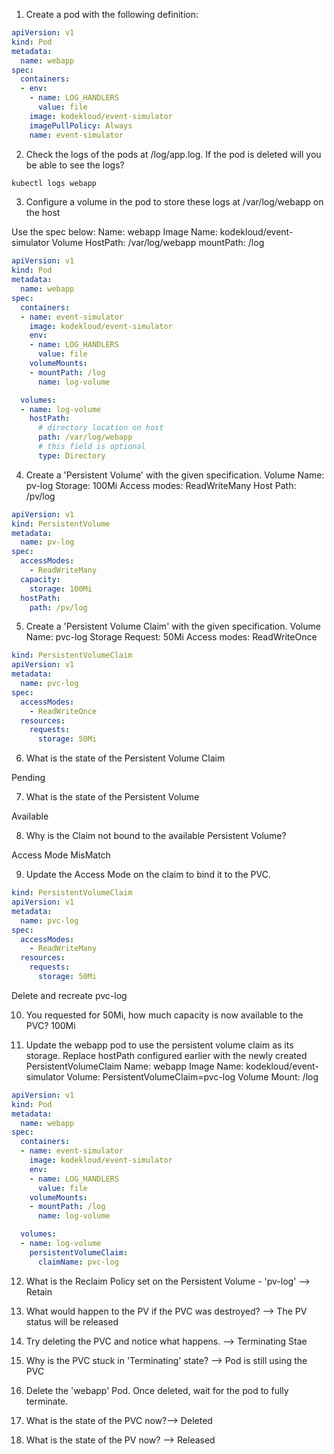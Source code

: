 1. Create a pod with the following definition:


```yaml
apiVersion: v1
kind: Pod
metadata: 
  name: webapp
spec:
  containers:
  - env:
    - name: LOG_HANDLERS
      value: file
    image: kodekloud/event-simulator
    imagePullPolicy: Always
    name: event-simulator
```

2. Check the logs of the pods at /log/app.log. If the pod is deleted will you be able to see the logs?



```bash
kubectl logs webapp
```




3. Configure a volume in the pod to store these logs at /var/log/webapp on the host

Use the spec below:
Name: webapp
Image Name: kodekloud/event-simulator
Volume HostPath: /var/log/webapp
mountPath: /log

```yaml
apiVersion: v1
kind: Pod
metadata:
  name: webapp
spec:
  containers:
  - name: event-simulator
    image: kodekloud/event-simulator
    env:
    - name: LOG_HANDLERS
      value: file
    volumeMounts:
    - mountPath: /log
      name: log-volume

  volumes:
  - name: log-volume
    hostPath:
      # directory location on host
      path: /var/log/webapp
      # this field is optional
      type: Directory
```


4. Create a 'Persistent Volume' with the given specification.
Volume Name: pv-log
Storage: 100Mi
Access modes: ReadWriteMany
Host Path: /pv/log

```yaml
apiVersion: v1
kind: PersistentVolume
metadata:
  name: pv-log
spec:
  accessModes:
    - ReadWriteMany
  capacity:
    storage: 100Mi
  hostPath:
    path: /pv/log
```


5. Create a 'Persistent Volume Claim' with the given specification.
Volume Name: pvc-log
Storage Request: 50Mi
Access modes: ReadWriteOnce

```yaml
kind: PersistentVolumeClaim
apiVersion: v1
metadata:
  name: pvc-log
spec:
  accessModes:
    - ReadWriteOnce
  resources:
    requests:
      storage: 50Mi
```


6. What is the state of the Persistent Volume Claim

Pending

7. What is the state of the Persistent Volume

Available

8. Why is the Claim not bound to the available Persistent Volume?

Access Mode MisMatch

9. Update the Access Mode on the claim to bind it to the PVC.

```yaml
kind: PersistentVolumeClaim
apiVersion: v1
metadata:
  name: pvc-log
spec:
  accessModes:
    - ReadWriteMany
  resources:
    requests:
      storage: 50Mi
```
Delete and recreate pvc-log

10. You requested for 50Mi, how much capacity is now available to the PVC?
100Mi

11. Update the webapp pod to use the persistent volume claim as its storage.
Replace hostPath configured earlier with the newly created PersistentVolumeClaim
Name: webapp
Image Name: kodekloud/event-simulator
Volume: PersistentVolumeClaim=pvc-log
Volume Mount: /log

```yaml
apiVersion: v1
kind: Pod
metadata:
  name: webapp
spec:
  containers:
  - name: event-simulator
    image: kodekloud/event-simulator
    env:
    - name: LOG_HANDLERS
      value: file
    volumeMounts:
    - mountPath: /log
      name: log-volume

  volumes:
  - name: log-volume
    persistentVolumeClaim:
      claimName: pvc-log
```

12. What is the Reclaim Policy set on the Persistent Volume - 'pv-log' --> Retain

13.  What would happen to the PV if the PVC was destroyed? --> The PV status will be released

14. Try deleting the PVC and notice what happens. --> Terminating Stae

15. Why is the PVC stuck in 'Terminating' state? --> Pod is still using the PVC

16. Delete the 'webapp' Pod. Once deleted, wait for the pod to fully terminate.

17. What is the state of the PVC now?--> Deleted

18. What is the state of the PV now? --> Released
